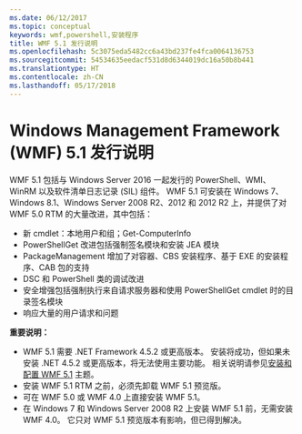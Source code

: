 ```yaml
---
ms.date: 06/12/2017
ms.topic: conceptual
keywords: wmf,powershell,安装程序
title: WMF 5.1 发行说明
ms.openlocfilehash: 5c3075eda5482cc6a43bd237fe4fca0064136753
ms.sourcegitcommit: 54534635eedacf531d8d6344019dc16a50b8b441
ms.translationtype: HT
ms.contentlocale: zh-CN
ms.lasthandoff: 05/17/2018
---
```

# <a name="windows-management-framework-wmf-51-release-notes"></a>Windows Management Framework (WMF) 5.1 发行说明 #

WMF 5.1 包括与 Windows Server 2016 一起发行的 PowerShell、WMI、WinRM 以及软件清单日志记录 (SIL) 组件。
WMF 5.1 可安装在 Windows 7、Windows 8.1、Windows Server 2008 R2、2012 和 2012 R2 上，并提供了对 WMF 5.0 RTM 的大量改进，其中包括：

- 新 cmdlet：本地用户和组；Get-ComputerInfo
- PowerShellGet 改进包括强制签名模块和安装 JEA 模块
- PackageManagement 增加了对容器、CBS 安装程序、基于 EXE 的安装程序、CAB 包的支持
- DSC 和 PowerShell 类的调试改进
- 安全增强包括强制执行来自请求服务器和使用 PowerShellGet cmdlet 时的目录签名模块
- 响应大量的用户请求和问题

**重要说明：**

- WMF 5.1 需要 .NET Framework 4.5.2 或更高版本。 安装将成功，但如果未安装 .NET 4.5.2 或更高版本，将无法使用主要功能。 相关说明请参见[安装和配置 WMF 5.1](https://msdn.microsoft.com/powershell/wmf/5.1/install-configure) 主题。
- 安装 WMF 5.1 RTM 之前，必须先卸载 WMF 5.1 预览版。
- 可在 WMF 5.0 或 WMF 4.0 上直接安装 WMF 5.1。
- 在 Windows 7 和 Windows Server 2008 R2 上安装 WMF 5.1 前，无需安装 WMF 4.0。 它只对 WMF 5.1 预览版本有影响，但已得到解决。
